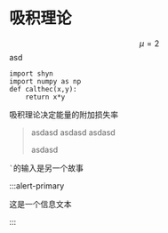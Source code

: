 # 吸积理论
$$\mu=2$$
asd
```lang python
import shyn
import numpy as np
def calthec(x,y):
    return x*y

```


吸积理论决定能量的附加损失率


>asdasd
>asdasd
>asdasd
>
>
>asdasd
>
`` ` ``的输入是另一个故事

:::alert-primary

这是一个信息文本

:::